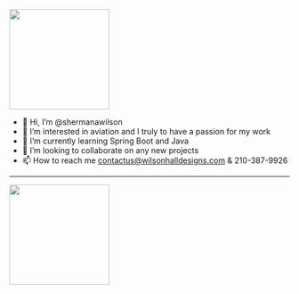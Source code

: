 <img height="180em" src="https://media2.giphy.com/media/xVo74Qz3sM3K4lrILH/giphy.gif?cid=ecf05e4792porv2gq2rndj88nrijetkv5x8qv9tau8ned6ha&rid=giphy.gif&ct=g"/>

- 👋 Hi, I’m @shermanawilson
- 👀 I’m interested in aviation and I truly to have a passion for my work
- 🌱 I’m currently learning Spring Boot and Java
- 💞️ I’m looking to collaborate on any new projects
- 📫 How to reach me contactus@wilsonhalldesigns.com & 210-387-9926
<hr>
<img height="180px"src="https://github-readme-stats.vercel.app/api?username=shermanawilson&show_icons=true&hide_border=true&&count_private=true&include_all_commits=true" />

<!--START_SECTION:waka-->
<!--END_SECTION:waka-->

<!---
shermanawilson/shermanawilson is a ✨ special ✨ repository because its `README.md` (this file) appears on your GitHub profile.
You can click the Preview link to take a look at your changes.
--->
